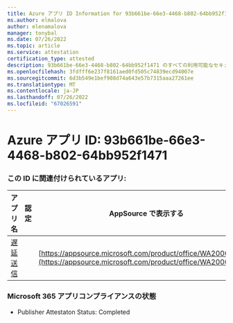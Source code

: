 ```yaml
---
title: Azure アプリ ID Information for 93b661be-66e3-4468-b802-64bb952f1471
ms.author: elmalova
author: elenamalova
manager: tonybal
ms.date: 07/26/2022
ms.topic: article
ms.service: attestation
certification_type: attested
description: 93b661be-66e3-4468-b802-64bb952f1471 のすべての利用可能なセキュリティとコンプライアンス情報。
ms.openlocfilehash: 3fdfff6e237f8161aed0fd505c74839ecd94007e
ms.sourcegitcommit: 6d3b549e1bef908d74a643e57b7315aaa27261ee
ms.translationtype: MT
ms.contentlocale: ja-JP
ms.lasthandoff: 07/26/2022
ms.locfileid: "67026591"
---
```

# <a name="azure-app-id-93b661be-66e3-4468-b802-64bb952f1471"></a>Azure アプリ ID: 93b661be-66e3-4468-b802-64bb952f1471


### <a name="apps-associated-with-this-id"></a>この ID に関連付けられているアプリ:
| **アプリ名** | **認定** | **AppSource で表示する** |
|--------------|---------------|-----------------------|
| [遅延送信](../forward/WA200004301.md) |  | [https://appsource.microsoft.com/product/office/WA200004301](https://appsource.microsoft.com/product/office/WA200004301) |

### <a name="microsoft-365-app-compliance-status"></a>Microsoft 365 アプリコンプライアンスの状態
- Publisher Attestaton Status: Completed
